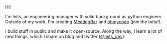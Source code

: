 Hi!

I'm leits, an engineering manager with solid background as python engineer. 
Outside of my work, I'm creating [MeetingBar](https://github.com/leits/MeetingBar) and [ohmycode](https://ohmycode.cc) (join the beta!).

I build stuff in public and make it open-source. 
Along the way, I learn a lot of new things, which I share on blog and twitter ([@leits_dev](https://twitter.com/leits_dev)).

